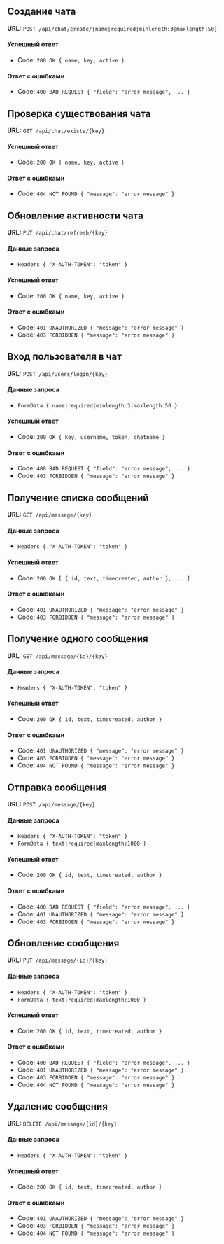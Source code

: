 ## Создание чата
**URL:** `POST /api/chat/create/{name|required|minlength:3|maxlength:50}`
#### Успешный ответ
- Code: `200 OK { name, key, active }`
#### Ответ с ошибками
- Code: `400 BAD REQUEST { "field": "error message", ... }`
## Проверка существования чата
**URL:** `GET /api/chat/exists/{key}`
#### Успешный ответ
- Code: `200 OK { name, key, active }`
#### Ответ с ошибками
- Code: `404 NOT FOUND { "message": "error message" }`
## Обновление активности чата
**URL:** `PUT /api/chat/refresh/{key}`
#### Данные запроса
- `Headers { "X-AUTH-TOKEN": "token" }`
#### Успешный ответ
- Code: `200 OK { name, key, active }`
#### Ответ с ошибками
- Code: `401 UNAUTHORIZED { "message": "error message" }`
- Code: `403 FORBIDDEN { "message": "error message" }`
## Вход пользователя в чат
**URL:** `POST /api/users/login/{key}`
#### Данные запроса
- `FormData { name|required|minlength:3|maxlength:50 }`
#### Успешный ответ
- Code: `200 OK { key, username, token, chatname }`
#### Ответ с ошибками
- Code: `400 BAD REQUEST { "field": "error message", ... }`
- Code: `403 FORBIDDEN { "message": "error message" }`
## Получение списка сообщений
**URL:** `GET /api/message/{key}`
#### Данные запроса
- `Headers { "X-AUTH-TOKEN": "token" }`
#### Успешный ответ
- Code: `200 OK [ { id, text, timecreated, author }, ... ]`
#### Ответ с ошибками
- Code: `401 UNAUTHORIZED { "message": "error message" }`
- Code: `403 FORBIDDEN { "message": "error message" }`
## Получение одного сообщения
**URL:** `GET /api/message/{id}/{key}`
#### Данные запроса
- `Headers { "X-AUTH-TOKEN": "token" }`
#### Успешный ответ
- Code: `200 OK { id, text, timecreated, author }`
#### Ответ с ошибками
- Code: `401 UNAUTHORIZED { "message": "error message" }`
- Code: `403 FORBIDDEN { "message": "error message" }`
- Code: `404 NOT FOUND { "message": "error message" }`
## Отправка сообщения
**URL:** `POST /api/message/{key}`
#### Данные запроса
- `Headers { "X-AUTH-TOKEN": "token" }`
- `FormData { text|required|maxlength:1000 }`
#### Успешный ответ
- Code: `200 OK { id, text, timecreated, author }`
#### Ответ с ошибками
- Code: `400 BAD REQUEST { "field": "error message", ... }`
- Code: `401 UNAUTHORIZED { "message": "error message" }`
- Code: `403 FORBIDDEN { "message": "error message" }`
## Обновление сообщения
**URL:** `PUT /api/message/{id}/{key}`
#### Данные запроса
- `Headers { "X-AUTH-TOKEN": "token" }`
- `FormData { text|required|maxlength:1000 }`
#### Успешный ответ
- Code: `200 OK { id, text, timecreated, author }`
#### Ответ с ошибками
- Code: `400 BAD REQUEST { "field": "error message", ... }`
- Code: `401 UNAUTHORIZED { "message": "error message" }`
- Code: `403 FORBIDDEN { "message": "error message" }`
- Code: `404 NOT FOUND { "message": "error message" }`
## Удаление сообщения
**URL:** `DELETE /api/message/{id}/{key}`
#### Данные запроса
- `Headers { "X-AUTH-TOKEN": "token" }`
#### Успешный ответ
- Code: `200 OK { id, text, timecreated, author }`
#### Ответ с ошибками
- Code: `401 UNAUTHORIZED { "message": "error message" }`
- Code: `403 FORBIDDEN { "message": "error message" }`
- Code: `404 NOT FOUND { "message": "error message" }`
